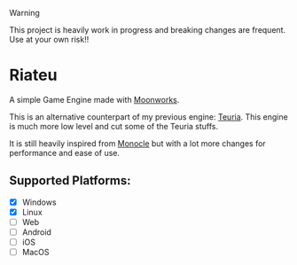 > [!WARNING]
> This project is heavily work in progress and breaking changes are frequent. Use at your own risk!!

# Riateu
A simple Game Engine made with [Moonworks](https://gitea.moonside.games/MoonsideGames/MoonWorks).

This is an alternative counterpart of my previous engine: [Teuria](https://github.com/Terria-K/Teuria).
This engine is much more low level and cut some of the Teuria stuffs.

It is still heavily inspired from [Monocle](https://github.com/JamesMcMahon/monocle-engine)
but with a lot more changes for performance and ease of use.

## Supported Platforms:
+ [x] Windows
+ [x] Linux
+ [ ] Web
+ [ ] Android
+ [ ] iOS
+ [ ] MacOS
